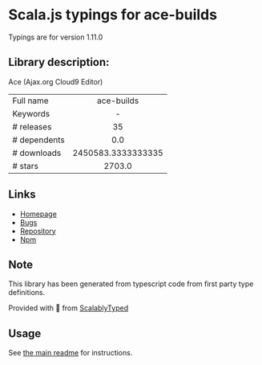 
# Scala.js typings for ace-builds

Typings are for version 1.11.0

## Library description:
Ace (Ajax.org Cloud9 Editor)

|                    |                 |
| ------------------ | :-------------: |
| Full name          | ace-builds |
| Keywords           | - |
| # releases         | 35 |
| # dependents       | 0.0 |
| # downloads        | 2450583.3333333335 |
| # stars            | 2703.0 |

## Links
- [Homepage](https://github.com/ajaxorg/ace-builds)
- [Bugs](https://github.com/ajaxorg/ace-builds/issues)
- [Repository](https://github.com/ajaxorg/ace-builds)
- [Npm](https://www.npmjs.com/package/ace-builds)
    


## Note
This library has been generated from typescript code from first party type definitions.

Provided with :purple_heart: from [ScalablyTyped](https://github.com/oyvindberg/ScalablyTyped)

## Usage
See [the main readme](../../readme.md) for instructions.


